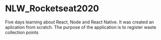# NLW_Rocketseat2020
 Five days learning about React, Node and React Native. It was created an aplication from scratch. The purpose of the application is to register waste collection points
